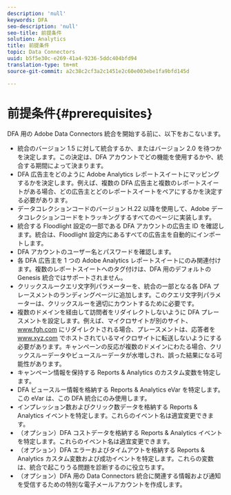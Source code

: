 ```yaml
---
description: 'null'
keywords: DFA
seo-description: 'null'
seo-title: 前提条件
solution: Analytics
title: 前提条件
topic: Data Connectors
uuid: b5f5e30c-e269-41a4-9236-5ddc404bfd94
translation-type: tm+mt
source-git-commit: a2c38c2cf3a2c1451e2c60e003ebe1fa9bfd145d

---
```



# 前提条件{#prerequisites}

DFA 用の Adobe Data Connectors 統合を開始する前に、以下をおこないます。

* 統合のバージョン 1.5 に対して統合するか、またはバージョン 2.0 を待つかを決定します。この決定は、DFA アカウントでどの機能を使用するかや、統合する期間によって決まります。
* DFA 広告主をどのように Adobe Analytics レポートスイートにマッピングするかを決定します。例えば、複数の DFA 広告主と複数のレポートスイートがある場合、どの広告主とどのレポートスイートをペアにするかを決定する必要があります。
* データコレクションコードのバージョン H.22 以降を使用して、Adobe データコレクションコードをトラッキングするすべてのページに実装します。
* 統合する Floodlight 設定の一部である DFA アカウントの広告主 ID を確認します。統合は、Floodlight 設定内にあるすべての広告主を自動的にインポートします。
* DFA アカウントのユーザー名とパスワードを確認します。
* 各 DFA 広告主を 1 つの Adobe Analytics レポートスイートにのみ関連付けます。複数のレポートスイートへのタグ付けは、DFA 用のデフォルトの Genesis 統合ではサポートされません。
* クリックスルークエリ文字列パラメーターを、統合の一部となる各 DFA プレースメントのランディングページに追加します。このクエリ文字列パラメーターは、クリックスルーを適切にカウントするために必要です。
* 複数のドメインを経由して訪問者をリダイレクトしないように DFA プレースメントを設定します。例えば、マイクロサイトが別のサイト、www.fgh.com にリダイレクトされる場合、プレースメントは、応答者を www.xyz.com でホストされているマイクロサイトに転送しないようにする必要があります。キャンペーンの反応が複数のドメインにわたる場合、クリックスルーデータやビュースルーデータが水増しされ、誤った結果になる可能性があります。
* キャンペーン情報を保持する Reports &amp; Analytics のカスタム変数を特定します。
* DFA ビュースルー情報を格納する Reports &amp; Analytics eVar を特定します。この eVar は、この DFA 統合にのみ使用します。
* インプレッション数およびクリック数データを格納する Reports &amp; Analytics イベントを特定します。これらのイベント名は適宜変更できます。
* （オプション）DFA コストデータを格納する Reports &amp; Analytics イベントを特定します。これらのイベント名は適宜変更できます。
* （オプション）DFA エラーおよびタイムアウトを格納する Reports &amp; Analytics カスタム変数および成功イベントを特定します。これらの変数は、統合で起こりうる問題を診断するのに役立ちます。
* （オプション）DFA 用の Data Connectors 統合に関連する情報および通知を受信するための特別な電子メールアカウントを作成します。

